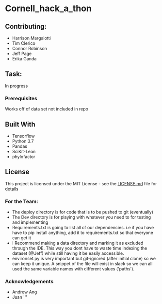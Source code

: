 # Cornell_hack_a_thon
## Contributing:
* Harrison Margalotti
* Tim Clerico
* Connor Robinson
* Jeff Page
* Erika Ganda
## Task:
In progress

### Prerequisites

Works off of data set not included in repo

## Built With
* Tensorflow
* Python 3.7
* Pandas
* SciKit-Lean
* phylofactor
## License

This project is licensed under the MIT License - see the [LICENSE.md](LICENSE.md) file for details

### For the Team:
* The deploy directory is for code that is to be pushed to git (eventually)
* The Dev directory is for playing with
 whatever you need to for testing and implementing
* Requirements.txt is going to list all of our dependencies. 
i.e if you have have to pip install anything, add it to requirements.txt so that everyone can get it
* I Recommend making a data directory and marking it as excluded through the IDE.
This way you dont have to waste time indexing the dataset (@Jeff) while still having it be easily 
accessible. 
* environset.py is very important but git-ignored (after initial clone) so we can keep it unique.
A snippet of the file will exist in slack so we can all used the same variable names with different
values ('paths').


### Acknowledgements
* Andrew Ang
* Juan '''
